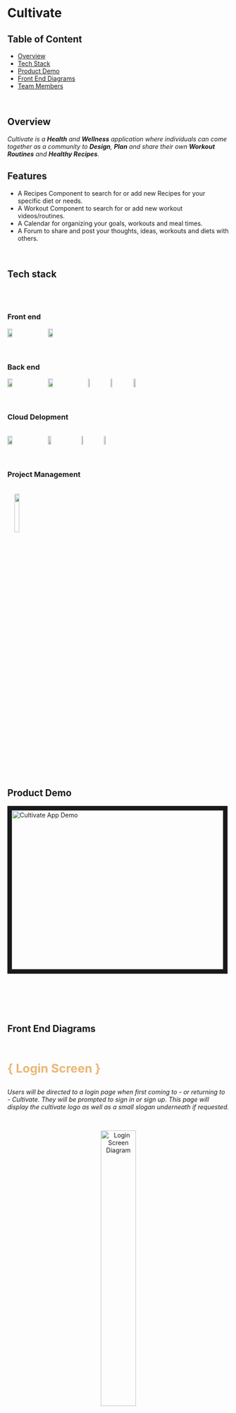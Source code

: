 # Cultivate


## Table of Content
- [Overview](#Overview)
- [Tech Stack](#Tech-Stack)
- [Product Demo](#Product-Demo)
- [Front End Diagrams](#Front-End-Diagrams)
- [Team Members](#Team-Members)


</br>

## Overview
*Cultivate is a **Health** and **Wellness** application where individuals can come together as a community to **Design**, **Plan** and share their own **Workout Routines** and **Healthy Recipes**.*

## Features
+ A Recipes Component to search for or add new Recipes for your specific diet or needs.
+ A Workout Component to search for or add new workout videos/routines.
+ A Calendar for organizing your goals, workouts and meal times.
+ A Forum to share and post your thoughts, ideas, workouts and diets with others.

</br>


## Tech stack
<br />
<br />

### Front end
<div style="display: flex; align-items: center;">
  <img width="15%" src="https://www.vectorlogo.zone/logos/reactjs/reactjs-ar21.svg" />
  <img width="15%" src="https://www.vectorlogo.zone/logos/getbootstrap/getbootstrap-ar21.svg" style="padding-left: 1rem"/>
</div>

<br />
<br />

### Back end
<div style="display: flex; align-items: center;">
  <img width="15%" src="https://www.vectorlogo.zone/logos/nodejs/nodejs-horizontal.svg"/>
  <img width="15%" src="https://www.vectorlogo.zone/logos/expressjs/expressjs-ar21.svg" style="padding-left: 1rem"/>
  <img width="7%" src="https://cdn.auth0.com/website/assets/pages/homepage/img/std_cert/oauth2-360e300bd3.svg" style="padding-left: 1rem"/>
  <img width="7%" src="https://www.vectorlogo.zone/logos/postgresql/postgresql-icon.svg" style="padding-left: 1rem"/>
  <img width="10%" src="https://www.vectorlogo.zone/logos/docker/docker-icon.svg" style="padding-left: 1rem"/>
</div>

  
<br />
<br />

### Cloud Delopment
<br />
<div style="display: flex; align-items: center;">
  <img width="15%" src="https://www.vectorlogo.zone/logos/google_cloud/google_cloud-ar21.svg"/>
  <img width="12%" src="https://raw.githubusercontent.com/cncf/landscape/03e6087264809d60426e82ab4ec49748c794bbef/hosted_logos/google-kubernetes-engine.svg" style="padding-left: 1rem"/>
  <img width="7%" src="https://stephanefrechette.dev/images/cloudsql.png" style="padding-left: 1rem"/>
  <img width="7%" src="https://miro.medium.com/max/256/0*u3LacWYz2vFH3OSH.png" style="padding-left: 1rem"/>
</div>

<br />
<br />

### Project Management
<br />
  <img width="15%" src="https://www.vectorlogo.zone/logos/trello/trello-ar21.svg" style="padding-left: 1rem"/>

<br />
<br />
<br />
<br />

## Product Demo

<a href="http://www.youtube.com/watch?feature=player_embedded&v=xQU1R3EQHdI
" target="_blank"><img src="http://img.youtube.com/vi/xQU1R3EQHdI/0.jpg"
alt="Cultivate App Demo" width="480" height="360" border="10" /></a>

<br />
<br />
<br />
<br />

## Front End Diagrams
<br />

<p style="font-weight: bold; font-size: 1.7rem; color: #eab676
;">{ Login Screen }</p>
<p style="font-style: italic"> Users will be directed to a login page when first coming to - or returning to - Cultivate. They will be prompted to sign in or sign up. This page will display the cultivate logo as well as a small slogan underneath if requested. </p>

<br />
  
<p align="center" >
<img src="./Pictures/Login.png" width="40%" alt="Login Screen Diagram"/>
</p>

<br />
<br />

<p style="font-weight: bold; font-size: 1.7rem; color: #eab676
;">{ Navigation Menu }</p>
<p style="font-style: italic">The navigation menu allows users to navigate to various sections of the application. Users can select a navigation icon in the top left to toggle a drawer, where different areas of the app will be listed. </p>

<br />

<p align="center">
<img src="./Pictures/Navigation Menu.png" width="75%" alt="Navigation Menu Diagram"/>
</p>

<br />
<br />

<p style="font-weight: bold; font-size: 1.7rem; color: #eab676
;">{ Calendar }</p>
<p style="font-style: italic">The calendar component allows users to view their scheduled meals and/or workouts for any given day. Users may add their desired workouts/meals by selecting the ‘Add to Calendar’ button within the respective component.  </p>

<br />

<div style="display: flex; justify-content: center; align-items: center">
<p>
<img src="./Pictures/Calendar.png" width="50%" alt="Calendar Diagram"/>
</p>
<p >
Features: </br>
* Add Recipes and workouts to their calendar for planning. </br>
</br>
* Delete recipes and workouts that were previously saved to their calendar </br>
</br>
* A weekly view, which will be the default/initial view that users interact with
</br>
  </p>
</div>

<br />
<br />

<p style="font-weight: bold; font-size: 1.7rem; color: #eab676
;">{ Workouts }</p>
<p style="font-style: italic">This section will allow users to browse through a list of workouts that Cultivate or other active users have shared or made. The format will be similar to the “recipes” section, and users will  have the ability to expand a workout to see an instructional video or more details. They may also select a button to add a specific workout to their calendar.  </p>

<br />

<div style="display: flex; justify-content: center; align-items: center" >
<p>
<img src="./Pictures/Workouts.png" width="50%" alt="Workouts Diagram"/>
</p>
<p >
Features: </br>
* List 10 most recent workouts<br />
<br />
* Open up an instructions pane with details and/or video walkthrough <br />
<br />
* List all workouts with ability to sort and filter <br />
<br />
* Add a workout to calendar <br />
<br />
* Share to forum <br />
  </p>
</div>

<br />
<br />

<p style="font-weight: bold; font-size: 1.7rem; color: #eab676
;">{ Recipes }</p>
<p style="font-style: italic">The recipe component allows the user to view recipes they save as well as public recipes. There will be two tabs: (1) a “public” tab that, when selected, will render the ten most recently saved recipes by all users, and (2) a “my recipes” tab that will render the ten most recently saved recipes of the current user. 

Users will open this component from the navigation pane. Each recipe will appear as a clickable tile, one on top of the other. When clicked, the tile will expand to show any additional details about the recipe, instructions, and a list of ingredients. 

Each tile will include buttons to allow users to share directly to the forum or copy a link referencing the recipe. At the top of the page, there will be options to sort and filter by criteria such as date, food category, time to prepare, and more. Additionally, an “Add to Calendar” button will add a recipe to that user’s calendar.  </p>

<br />

<div style="display: flex; justify-content: center; align-items: center" >
<p>
<img src="./Pictures/Recipes.png" width="70%" alt="Recipes Diagram"/>
</p>
<p >
Features: </br>
* Render tiles according to a users saved recipes (“My Recipes” tab)<br />
<br />
* Render an expanded view when a tile is clicked <br />
<br />
* List all recipes with ability to sort and filter <br />
<br />
* Add a Recipe to calendar <br />
<br />
* Share to forum <br />
  </p>
</div>

<br />
<br />

<p style="font-weight: bold; font-size: 1.7rem; color: #eab676
;">{ Forum }</p>
<p style="font-style: italic">In this section, users will be able to see a list of public posts made by other users, interact with these stories (like a comment), and also be able to create a new post. The list of main features of the Forum section are shown below:

In the forum's overview, users will see a list of posts created by other users. This page will contain a "New Post" button at the top to add new posts and a list of posts below in their respective sections. In addition, each post will include the body, an incrementing like button, a comment button to open additional post details, and social media icons on the bottom right to share the post.
 </p>

<br />

<div style="display: flex; flex-direction: column; justify-content: flex-start;" >
<p>
<img src="./Pictures/Forum.png" width="70%" alt="Recipes Diagram"/>
</p>
Features: </br>
  * Render tiles according to a users saved recipes (“My Recipes” tab) <br />
  <br />
  * Render an expanded view when a tile is clicked <br />
  <br />
  * List all recipes with ability to sort and filter <br />
  <br />
  * Add a Recipe to calendar <br />
  <br />
  * Share to forum <br />
</div>

<br />
<br />


## Back end and cloud diagrams
+ TODO: Put in the diagrams to a folder and explain them here

<br />
<br />
<br />

## Development Challenges
+ Developing the front end had some extra challenges since the backend was over architected and hard to run on local machines
+ Switching to a mobile first css layout is hard when css was not originally designed for it
+ Google Cloud Platform makes you jump through some hoops to enforce security

<br />
<br />

## Team Members
- Mike Ortiz
- Kaitlyn Gill
- Yi Qiao
- Charlie Paik
- Jihoon (Daniel) Kim
- Tim Liaw
- Josh Ayres
- Nicholas Anich
